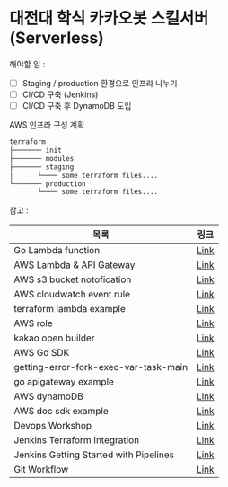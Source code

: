 # 대전대 학식 카카오봇 스킬서버 (Serverless)

해야할 일 :

-   [ ] Staging / production 환경으로 인프라 나누기
-   [ ] CI/CD 구축 (Jenkins)
-   [ ] CI/CD 구축 후 DynamoDB 도입

AWS 인프라 구성 계획

```bash
terraform
├─────── init
├─────── modules
├─────── staging
│      └──── some terraform files....
└─────── production
       └──── some terraform files....
```

참고 :

| 목록                                   | 링크                                                                                                                              |
| -------------------------------------- | --------------------------------------------------------------------------------------------------------------------------------- |
| Go Lambda function                     | [Link](https://docs.aws.amazon.com/ko_kr/lambda/latest/dg/golang-handler.html)                                                    |
| AWS Lambda & API Gateway               | [Link](https://learn.hashicorp.com/tutorials/terraform/lambda-api-gateway)                                                        |
| AWS s3 bucket notofication             | [Link](https://registry.terraform.io/providers/hashicorp/aws/latest/docs/resources/s3_bucket_notification)                        |
| AWS cloudwatch event rule              | [Link](https://registry.terraform.io/providers/hashicorp/aws/latest/docs/resources/cloudwatch_event_rule)                         |
| terraform lambda example               | [Link](https://github.com/snsinfu/terraform-lambda-example)                                                                       |
| AWS role                               | [Link](https://www.notion.so/IAM-ec1e72d874b540448401d7523693f3bb)                                                                |
| kakao open builder                     | [Link](https://i.kakao.com/docs/getting-started-overview#%EC%98%A4%ED%94%88%EB%B9%8C%EB%8D%94-%EC%86%8C%EA%B0%9C)                 |
| AWS Go SDK                             | [Link](https://aws.github.io/aws-sdk-go-v2/docs/getting-started/)                                                                 |
| getting-error-fork-exec-var-task-main  | [Link](https://stackoverflow.com/questions/58133166/getting-error-fork-exec-var-task-main-no-such-file-or-directory-while-execut) |
| go apigateway example                  | [Link](https://github.com/serverless/examples/blob/master/aws-golang-http-get-post/postFolder/postExample.go)                     |
| AWS dynamoDB                           | [Link](https://docs.aws.amazon.com/ko_kr/amazondynamodb/latest/developerguide/HowItWorks.CoreComponents.html)                     |
| AWS doc sdk example                    | [Link](https://github.com/awsdocs/aws-doc-sdk-examples/tree/main/go/example_code)                                                 |
| Devops Workshop                        | [Link](https://devops-art-factory.gitbook.io/devops-workshop/)                                                                    |
| Jenkins Terraform Integration          | [Link](https://www.coachdevops.com/2021/07/jenkins-terraform-integration-how-do.html)                                             |
| Jenkins Getting Started with Pipelines | [Link](https://www.jenkins.io/pipeline/getting-started-pipelines/)                                                                |
| Git Workflow                           | [Link](https://blog.ull.im/engineering/2019/06/25/git-workflow-for-ci-cd.html)                                                    |

